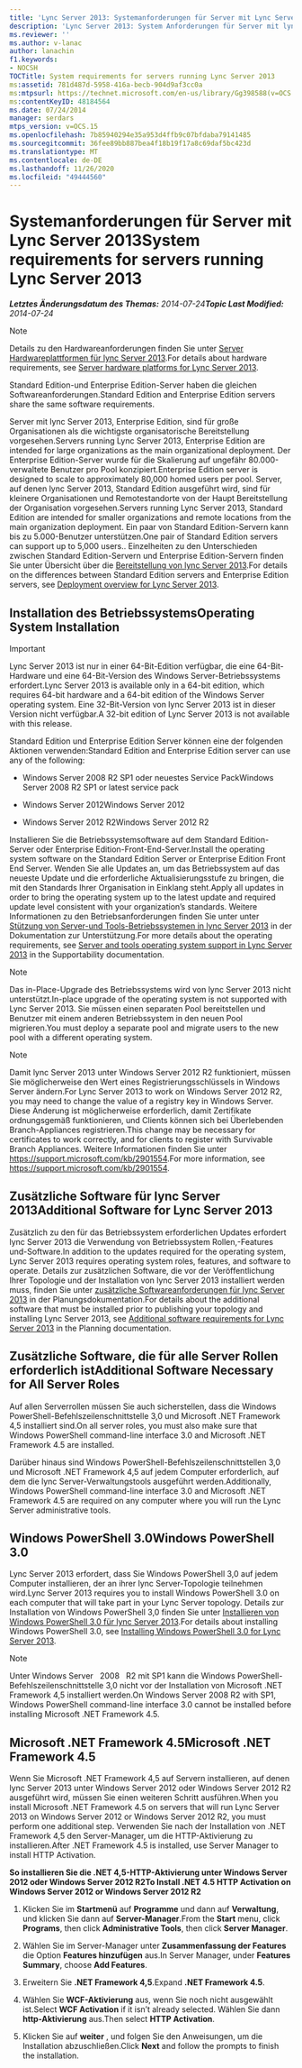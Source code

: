 ```yaml
---
title: 'Lync Server 2013: Systemanforderungen für Server mit Lync Server 2013'
description: 'Lync Server 2013: System Anforderungen für Server mit lync Server 2013.'
ms.reviewer: ''
ms.author: v-lanac
author: lanachin
f1.keywords:
- NOCSH
TOCTitle: System requirements for servers running Lync Server 2013
ms:assetid: 781d487d-5958-416a-becb-904d9af3cc0a
ms:mtpsurl: https://technet.microsoft.com/en-us/library/Gg398588(v=OCS.15)
ms:contentKeyID: 48184564
ms.date: 07/24/2014
manager: serdars
mtps_version: v=OCS.15
ms.openlocfilehash: 7b85940294e35a953d4ffb9c07bfdaba79141485
ms.sourcegitcommit: 36fee89bb887bea4f18b19f17a8c69daf5bc423d
ms.translationtype: MT
ms.contentlocale: de-DE
ms.lasthandoff: 11/26/2020
ms.locfileid: "49444560"
---
```

# <a name="system-requirements-for-servers-running-lync-server-2013"></a><span data-ttu-id="e974a-103">Systemanforderungen für Server mit Lync Server 2013</span><span class="sxs-lookup"><span data-stu-id="e974a-103">System requirements for servers running Lync Server 2013</span></span>

<div data-xmlns="http://www.w3.org/1999/xhtml">

<div class="topic" data-xmlns="http://www.w3.org/1999/xhtml" data-msxsl="urn:schemas-microsoft-com:xslt" data-cs="https://msdn.microsoft.com/">

<div data-asp="https://msdn2.microsoft.com/asp">



</div>

<div id="mainSection">

<div id="mainBody"><span data-ttu-id="e974a-104">

<span> </span></span><span class="sxs-lookup"><span data-stu-id="e974a-104">

<span> </span></span></span>

<span data-ttu-id="e974a-105">_**Letztes Änderungsdatum des Themas:** 2014-07-24_</span><span class="sxs-lookup"><span data-stu-id="e974a-105">_**Topic Last Modified:** 2014-07-24_</span></span>

<div>


> [!NOTE]
> <span data-ttu-id="e974a-106">Details zu den Hardwareanforderungen finden Sie unter <A href="lync-server-2013-server-hardware-platforms.md">Server Hardwareplattformen für lync Server 2013</A>.</span><span class="sxs-lookup"><span data-stu-id="e974a-106">For details about hardware requirements, see <A href="lync-server-2013-server-hardware-platforms.md">Server hardware platforms for Lync Server 2013</A>.</span></span>



</div>

<span data-ttu-id="e974a-107">Standard Edition-und Enterprise Edition-Server haben die gleichen Softwareanforderungen.</span><span class="sxs-lookup"><span data-stu-id="e974a-107">Standard Edition and Enterprise Edition servers share the same software requirements.</span></span>

<span data-ttu-id="e974a-108">Server mit lync Server 2013, Enterprise Edition, sind für große Organisationen als die wichtigste organisatorische Bereitstellung vorgesehen.</span><span class="sxs-lookup"><span data-stu-id="e974a-108">Servers running Lync Server 2013, Enterprise Edition are intended for large organizations as the main organizational deployment.</span></span> <span data-ttu-id="e974a-109">Der Enterprise Edition-Server wurde für die Skalierung auf ungefähr 80.000-verwaltete Benutzer pro Pool konzipiert.</span><span class="sxs-lookup"><span data-stu-id="e974a-109">Enterprise Edition server is designed to scale to approximately 80,000 homed users per pool.</span></span> <span data-ttu-id="e974a-110">Server, auf denen lync Server 2013, Standard Edition ausgeführt wird, sind für kleinere Organisationen und Remotestandorte von der Haupt Bereitstellung der Organisation vorgesehen.</span><span class="sxs-lookup"><span data-stu-id="e974a-110">Servers running Lync Server 2013, Standard Edition are intended for smaller organizations and remote locations from the main organization deployment.</span></span> <span data-ttu-id="e974a-111">Ein paar von Standard Edition-Servern kann bis zu 5.000-Benutzer unterstützen.</span><span class="sxs-lookup"><span data-stu-id="e974a-111">One pair of Standard Edition servers can support up to 5,000 users..</span></span> <span data-ttu-id="e974a-112">Einzelheiten zu den Unterschieden zwischen Standard Edition-Servern und Enterprise Edition-Servern finden Sie unter Übersicht über die [Bereitstellung von lync Server 2013](lync-server-2013-deployment-overview.md).</span><span class="sxs-lookup"><span data-stu-id="e974a-112">For details on the differences between Standard Edition servers and Enterprise Edition servers, see [Deployment overview for Lync Server 2013](lync-server-2013-deployment-overview.md).</span></span>

<div>

## <a name="operating-system-installation"></a><span data-ttu-id="e974a-113">Installation des Betriebssystems</span><span class="sxs-lookup"><span data-stu-id="e974a-113">Operating System Installation</span></span>

<div>


> [!IMPORTANT]
> <span data-ttu-id="e974a-114">Lync Server 2013 ist nur in einer 64-Bit-Edition verfügbar, die eine 64-Bit-Hardware und eine 64-Bit-Version des Windows Server-Betriebssystems erfordert.</span><span class="sxs-lookup"><span data-stu-id="e974a-114">Lync Server 2013 is available only in a 64-bit edition, which requires 64-bit hardware and a 64-bit edition of the Windows Server operating system.</span></span> <span data-ttu-id="e974a-115">Eine 32-Bit-Version von lync Server 2013 ist in dieser Version nicht verfügbar.</span><span class="sxs-lookup"><span data-stu-id="e974a-115">A 32-bit edition of Lync Server 2013 is not available with this release.</span></span>



</div>

<span data-ttu-id="e974a-116">Standard Edition und Enterprise Edition Server können eine der folgenden Aktionen verwenden:</span><span class="sxs-lookup"><span data-stu-id="e974a-116">Standard Edition and Enterprise Edition server can use any of the following:</span></span>

  - <span data-ttu-id="e974a-117">Windows Server 2008 R2 SP1 oder neuestes Service Pack</span><span class="sxs-lookup"><span data-stu-id="e974a-117">Windows Server 2008 R2 SP1 or latest service pack</span></span>

  - <span data-ttu-id="e974a-118">Windows Server 2012</span><span class="sxs-lookup"><span data-stu-id="e974a-118">Windows Server 2012</span></span>

  - <span data-ttu-id="e974a-119">Windows Server 2012 R2</span><span class="sxs-lookup"><span data-stu-id="e974a-119">Windows Server 2012 R2</span></span>

<span data-ttu-id="e974a-120">Installieren Sie die Betriebssystemsoftware auf dem Standard Edition-Server oder Enterprise Edition-Front-End-Server.</span><span class="sxs-lookup"><span data-stu-id="e974a-120">Install the operating system software on the Standard Edition Server or Enterprise Edition Front End Server.</span></span> <span data-ttu-id="e974a-121">Wenden Sie alle Updates an, um das Betriebssystem auf das neueste Update und die erforderliche Aktualisierungsstufe zu bringen, die mit den Standards Ihrer Organisation in Einklang steht.</span><span class="sxs-lookup"><span data-stu-id="e974a-121">Apply all updates in order to bring the operating system up to the latest update and required update level consistent with your organization’s standards.</span></span> <span data-ttu-id="e974a-122">Weitere Informationen zu den Betriebsanforderungen finden Sie unter unter [Stützung von Server-und Tools-Betriebssystemen in lync Server 2013](lync-server-2013-server-and-tools-operating-system-support.md) in der Dokumentation zur Unterstützung.</span><span class="sxs-lookup"><span data-stu-id="e974a-122">For more details about the operating requirements, see [Server and tools operating system support in Lync Server 2013](lync-server-2013-server-and-tools-operating-system-support.md) in the Supportability documentation.</span></span>

> [!NOTE] 
> <span data-ttu-id="e974a-123">Das in-Place-Upgrade des Betriebssystems wird von lync Server 2013 nicht unterstützt.</span><span class="sxs-lookup"><span data-stu-id="e974a-123">In-place upgrade of the operating system is not supported with Lync Server 2013.</span></span>  <span data-ttu-id="e974a-124">Sie müssen einen separaten Pool bereitstellen und Benutzer mit einem anderen Betriebssystem in den neuen Pool migrieren.</span><span class="sxs-lookup"><span data-stu-id="e974a-124">You must deploy a separate pool and migrate users to the new pool with a different operating system.</span></span>

<div>


> [!NOTE]
> <span data-ttu-id="e974a-125">Damit lync Server 2013 unter Windows Server 2012 R2 funktioniert, müssen Sie möglicherweise den Wert eines Registrierungsschlüssels in Windows Server ändern.</span><span class="sxs-lookup"><span data-stu-id="e974a-125">For Lync Server 2013 to work on Windows Server 2012 R2, you may need to change the value of a registry key in Windows Server.</span></span> <span data-ttu-id="e974a-126">Diese Änderung ist möglicherweise erforderlich, damit Zertifikate ordnungsgemäß funktionieren, und Clients können sich bei Überlebenden Branch-Appliances registrieren.</span><span class="sxs-lookup"><span data-stu-id="e974a-126">This change may be necessary for certificates to work correctly, and for clients to register with Survivable Branch Appliances.</span></span> <span data-ttu-id="e974a-127">Weitere Informationen finden Sie unter <A class=uri href="https://support.microsoft.com/kb/2901554">https://support.microsoft.com/kb/2901554</A>.</span><span class="sxs-lookup"><span data-stu-id="e974a-127">For more information, see <A class=uri href="https://support.microsoft.com/kb/2901554">https://support.microsoft.com/kb/2901554</A>.</span></span>



</div>

<div>

## <a name="additional-software-for-lync-server-2013"></a><span data-ttu-id="e974a-128">Zusätzliche Software für lync Server 2013</span><span class="sxs-lookup"><span data-stu-id="e974a-128">Additional Software for Lync Server 2013</span></span>

<span data-ttu-id="e974a-129">Zusätzlich zu den für das Betriebssystem erforderlichen Updates erfordert lync Server 2013 die Verwendung von Betriebssystem Rollen,-Features und-Software.</span><span class="sxs-lookup"><span data-stu-id="e974a-129">In addition to the updates required for the operating system, Lync Server 2013 requires operating system roles, features, and software to operate.</span></span> <span data-ttu-id="e974a-130">Details zur zusätzlichen Software, die vor der Veröffentlichung Ihrer Topologie und der Installation von lync Server 2013 installiert werden muss, finden Sie unter [zusätzliche Softwareanforderungen für lync Server 2013](lync-server-2013-additional-software-requirements.md) in der Planungsdokumentation.</span><span class="sxs-lookup"><span data-stu-id="e974a-130">For details about the additional software that must be installed prior to publishing your topology and installing Lync Server 2013, see [Additional software requirements for Lync Server 2013](lync-server-2013-additional-software-requirements.md) in the Planning documentation.</span></span>

</div>

</div>

<div>

## <a name="additional-software-necessary-for-all-server-roles"></a><span data-ttu-id="e974a-131">Zusätzliche Software, die für alle Server Rollen erforderlich ist</span><span class="sxs-lookup"><span data-stu-id="e974a-131">Additional Software Necessary for All Server Roles</span></span>

<span data-ttu-id="e974a-132">Auf allen Serverrollen müssen Sie auch sicherstellen, dass die Windows PowerShell-Befehlszeilenschnittstelle 3,0 und Microsoft .NET Framework 4,5 installiert sind.</span><span class="sxs-lookup"><span data-stu-id="e974a-132">On all server roles, you must also make sure that Windows PowerShell command-line interface 3.0 and Microsoft .NET Framework 4.5 are installed.</span></span>

<span data-ttu-id="e974a-133">Darüber hinaus sind Windows PowerShell-Befehlszeilenschnittstellen 3,0 und Microsoft .NET Framework 4,5 auf jedem Computer erforderlich, auf dem die lync Server-Verwaltungstools ausgeführt werden.</span><span class="sxs-lookup"><span data-stu-id="e974a-133">Additionally, Windows PowerShell command-line interface 3.0 and Microsoft .NET Framework 4.5 are required on any computer where you will run the Lync Server administrative tools.</span></span>

<div>

## <a name="windows-powershell-30"></a><span data-ttu-id="e974a-134">Windows PowerShell 3.0</span><span class="sxs-lookup"><span data-stu-id="e974a-134">Windows PowerShell 3.0</span></span>

<span data-ttu-id="e974a-135">Lync Server 2013 erfordert, dass Sie Windows PowerShell 3,0 auf jedem Computer installieren, der an ihrer lync Server-Topologie teilnehmen wird.</span><span class="sxs-lookup"><span data-stu-id="e974a-135">Lync Server 2013 requires you to install Windows PowerShell 3.0 on each computer that will take part in your Lync Server topology.</span></span> <span data-ttu-id="e974a-136">Details zur Installation von Windows PowerShell 3,0 finden Sie unter [Installieren von Windows PowerShell 3,0 für lync Server 2013](lync-server-2013-installing-windows-powershell-3-0.md).</span><span class="sxs-lookup"><span data-stu-id="e974a-136">For details about installing Windows PowerShell 3.0, see [Installing Windows PowerShell 3.0 for Lync Server 2013](lync-server-2013-installing-windows-powershell-3-0.md).</span></span>

<div>


> [!NOTE]
> <span data-ttu-id="e974a-137">Unter Windows Server &nbsp; 2008 &nbsp; R2 mit SP1 kann die Windows PowerShell-Befehlszeilenschnittstelle 3,0 nicht vor der Installation von Microsoft .NET Framework 4,5 installiert werden.</span><span class="sxs-lookup"><span data-stu-id="e974a-137">On Windows Server&nbsp;2008&nbsp;R2 with SP1, Windows PowerShell command-line interface 3.0 cannot be installed before installing Microsoft .NET Framework 4.5.</span></span>



</div>

</div>

<div>

## <a name="microsoft-net-framework-45"></a><span data-ttu-id="e974a-138">Microsoft .NET Framework 4.5</span><span class="sxs-lookup"><span data-stu-id="e974a-138">Microsoft .NET Framework 4.5</span></span>

<span data-ttu-id="e974a-139">Wenn Sie Microsoft .NET Framework 4,5 auf Servern installieren, auf denen lync Server 2013 unter Windows Server 2012 oder Windows Server 2012 R2 ausgeführt wird, müssen Sie einen weiteren Schritt ausführen.</span><span class="sxs-lookup"><span data-stu-id="e974a-139">When you install Microsoft .NET Framework 4.5 on servers that will run Lync Server 2013 on Windows Server 2012 or Windows Server 2012 R2, you must perform one additional step.</span></span> <span data-ttu-id="e974a-140">Verwenden Sie nach der Installation von .NET Framework 4,5 den Server-Manager, um die HTTP-Aktivierung zu installieren.</span><span class="sxs-lookup"><span data-stu-id="e974a-140">After .NET Framework 4.5 is installed, use Server Manager to install HTTP Activation.</span></span>

<span data-ttu-id="e974a-141">**So installieren Sie die .NET 4,5-HTTP-Aktivierung unter Windows Server 2012 oder Windows Server 2012 R2**</span><span class="sxs-lookup"><span data-stu-id="e974a-141">**To Install .NET 4.5 HTTP Activation on Windows Server 2012 or Windows Server 2012 R2**</span></span>

1.  <span data-ttu-id="e974a-142">Klicken Sie im **Startmenü** auf **Programme** und dann auf **Verwaltung**, und klicken Sie dann auf **Server-Manager**.</span><span class="sxs-lookup"><span data-stu-id="e974a-142">From the **Start** menu, click **Programs**, then click **Administrative Tools**, then click **Server Manager**.</span></span>

2.  <span data-ttu-id="e974a-143">Wählen Sie im Server-Manager unter **Zusammenfassung der Features** die Option **Features hinzufügen** aus.</span><span class="sxs-lookup"><span data-stu-id="e974a-143">In Server Manager, under **Features Summary**, choose **Add Features**.</span></span>

3.  <span data-ttu-id="e974a-144">Erweitern Sie **.NET Framework 4,5**.</span><span class="sxs-lookup"><span data-stu-id="e974a-144">Expand **.NET Framework 4.5**.</span></span>

4.  <span data-ttu-id="e974a-145">Wählen Sie **WCF-Aktivierung** aus, wenn Sie noch nicht ausgewählt ist.</span><span class="sxs-lookup"><span data-stu-id="e974a-145">Select **WCF Activation** if it isn’t already selected.</span></span> <span data-ttu-id="e974a-146">Wählen Sie dann **http-Aktivierung** aus.</span><span class="sxs-lookup"><span data-stu-id="e974a-146">Then select **HTTP Activation**.</span></span>

5.  <span data-ttu-id="e974a-147">Klicken Sie auf **weiter** , und folgen Sie den Anweisungen, um die Installation abzuschließen.</span><span class="sxs-lookup"><span data-stu-id="e974a-147">Click **Next** and follow the prompts to finish the installation.</span></span>

<span data-ttu-id="e974a-148"></div>

</div>

</div>

<span> </span>

</div>

</div>

</span><span class="sxs-lookup"><span data-stu-id="e974a-148"></div>

</div>

</div>

<span> </span>

</div>

</div>

</span></span></div>

